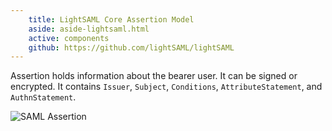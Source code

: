 ```yaml
---
    title: LightSAML Core Assertion Model
    aside: aside-lightsaml.html
    active: components
    github: https://github.com/lightSAML/lightSAML
---
```


Assertion holds information about the bearer user. It can be signed or encrypted. It contains ``Issuer``, ``Subject``, ``Conditions``,
``AttributeStatement``, and ``AuthnStatement``.

<img src="SAML-Assertion.png" alt="SAML Assertion" style="max-width: 90%">

[comment]: <> (  [Assertion|+ID;+Version;+IssueInstant]         )
[comment]: <> (  [Assertion]<>->[Issuer]                        )
[comment]: <> (  [Assertion]<>->[Signature]                     )
[comment]: <> (  [Assertion]<>->[Subject]                       )
[comment]: <> (  [Assertion]<>->[Conditions]                    )
[comment]: <> (  [Assertion]<>->[AttributeStatement]            )
[comment]: <> (  [Assertion]<>->[AuthnStatement]                )

